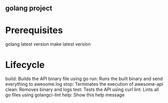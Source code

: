 ## golang project

# Prerequisites

golang latest version
make latest version

# Lifecycle

build: Builds the API binary file using go run: Runs the built binary and send everything to awesome.log
stop: Terminates the execution of awesome-api clean: Removes binary and logs
test: Tests the API using curl
lint: Lints all go files using golangci-lint
help: Show this help message
